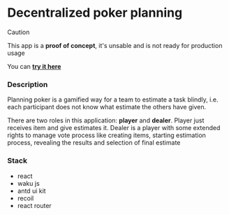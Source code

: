 # Decentralized poker planning

> [!CAUTION]
> This app is a **proof of concept**, it's unsable and is not ready for production usage

You can **[try it here](https://six78.github.io/waku-poker-planing/)**

### Description

Planning poker is a gamified way for a team to estimate a task blindly, i.e. each participant does not know what estimate the others have given.

There are two roles in this application: **player** and **dealer**. Player just receives item and give estimates it. Dealer is a player with some extended rights to manage vote process like creating items, starting estimation process, revealing the results and selection of final estimate

### Stack

- react
- waku js
- antd ui kit
- recoil
- react router
